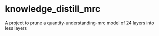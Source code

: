 # knowledge_distill_mrc
A project to prune a quantity-understanding-mrc model of 24 layers into less layers
